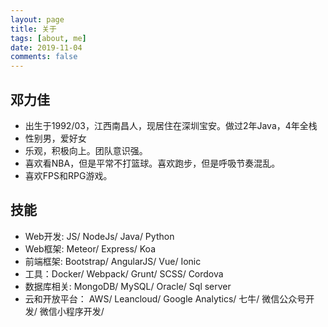 ```yaml
---
layout: page
title: 关于
tags: [about, me]
date: 2019-11-04
comments: false
---
```

    
## 邓力佳
* 出生于1992/03，江西南昌人，现居住在深圳宝安。做过2年Java，4年全栈
* 性别男，爱好女
* 乐观，积极向上。团队意识强。  
* 喜欢看NBA，但是平常不打篮球。喜欢跑步，但是呼吸节奏混乱。
* 喜欢FPS和RPG游戏。


## 技能
* Web开发: JS/ NodeJs/ Java/ Python   
* Web框架: Meteor/ Express/ Koa   
* 前端框架: Bootstrap/ AngularJS/ Vue/ Ionic   
* 工具：Docker/ Webpack/ Grunt/ SCSS/ Cordova  
* 数据库相关: MongoDB/ MySQL/ Oracle/ Sql server   
* 云和开放平台： AWS/ Leancloud/ Google Analytics/ 七牛/ 微信公众号开发/ 微信小程序开发/    
